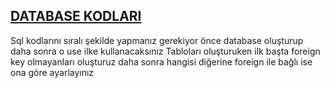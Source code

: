## [DATABASE KODLARI](https://gist.github.com/yusuffenes/b438177a3006e1127434ce09af6fb1b7)

 Sql kodlarını sıralı şekilde yapmanız gerekiyor önce database oluşturup daha sonra o use ilke kullanacaksınız 
 Tabloları oluşturuken ilk başta foreign key olmayanları oluşturuz daha sonra hangisi diğerine foreign ile bağlı ise ona göre ayarlayınız

